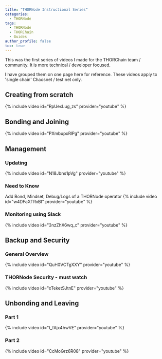 ```yaml
---
title: "THORNode Instructional Series"
categories:
  - THORNode
tags:
  - THORNode
  - THORChain
  - Guides
author_profile: false
toc: true
---
```


This was the first series of videos I made for the THORChain team / community. It is more technical / developer focused. 

I have grouped them on one page here for reference. These videos apply to 'single chain' Chaosnet / test net only. 

## Creating from scratch
{% include video id="RpUexLug_zs" provider="youtube" %}
## Bonding and Joining
{% include video id="PXmbupxRlPg" provider="youtube" %}

## Management
### Updating 
{% include video id="N18Jbns1pVg" provider="youtube" %}
### Need to Know
Add Bond, Mindset, Debug/Logs of a THORNode operator
{% include video id="w4DFaXTRxBI" provider="youtube" %}
### Monitoring using Slack
{% include video id="3nzZhX6wq_c" provider="youtube" %}

## Backup and Security
### General Overview
{% include video id="QuH0VCTgXXY" provider="youtube" %}
### THORNode Security - must watch
{% include video id="oTeketSJtnE" provider="youtube" %}

## Unbonding and Leaving
### Part 1
{% include video id="t_fAjx4hwVE" provider="youtube" %}
### Part 2
{% include video id="CcMoGrz6R08" provider="youtube" %}
